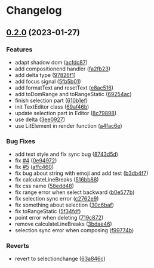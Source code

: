 # Changelog

## [0.2.0](https://github.com/toeverything/experimental-virgo/compare/virgo-v0.1.0...virgo-v0.2.0) (2023-01-27)


### Features

* adapt shadow dom ([acfdc87](https://github.com/toeverything/experimental-virgo/commit/acfdc878a4a47a527f30528fccf9b89bec1a35db))
* add compositionend handler ([fa2fb23](https://github.com/toeverything/experimental-virgo/commit/fa2fb2361154dcb6c321be0c6b6114f4d29154b8))
* add delta type ([97826f1](https://github.com/toeverything/experimental-virgo/commit/97826f1b6b02836303665a6226f96ce8379f7f55))
* add focus signal ([5fb5b01](https://github.com/toeverything/experimental-virgo/commit/5fb5b01826e1a9d3eef30d627bf3e9d79470ae7d))
* add formatText and resetText ([e8ac516](https://github.com/toeverything/experimental-virgo/commit/e8ac516f89d52daa804105a948afb9c0925a3d5d))
* add toDomRange and toRangeStatic ([69254ac](https://github.com/toeverything/experimental-virgo/commit/69254ac4afc066bc00ca9f339f343477f8b3b014))
* finish selection part ([610b1ef](https://github.com/toeverything/experimental-virgo/commit/610b1ef63f717b64362d6f9cb2d900d30c810306))
* init TextEditor class ([69af46b](https://github.com/toeverything/experimental-virgo/commit/69af46bcdd82b2bf2589f578fe0be8519cd9835a))
* update selection part in Editor ([8c79898](https://github.com/toeverything/experimental-virgo/commit/8c798983c39d85328b59a0042ed0492229bd6175))
* use delta ([3ee0927](https://github.com/toeverything/experimental-virgo/commit/3ee09275f502bba8f4987ed3ae8087e1a0371e4b))
* use LitElement in render function ([a4fac6e](https://github.com/toeverything/experimental-virgo/commit/a4fac6e846be9f9b09fb2b50f82188575d96645b))


### Bug Fixes

* add text style and fix sync bug ([8743d5d](https://github.com/toeverything/experimental-virgo/commit/8743d5d00acb82dbd3207d860caf9e6fede63b8e))
* fix [#4](https://github.com/toeverything/experimental-virgo/issues/4) ([0e94972](https://github.com/toeverything/experimental-virgo/commit/0e949729986a4e940197f33ae4917b13282a3702))
* fix [#5](https://github.com/toeverything/experimental-virgo/issues/5) ([affc460](https://github.com/toeverything/experimental-virgo/commit/affc460a62c58822aca28aab53de38c3cc39672c))
* fix bug about string with emoji and add test ([b3db4f7](https://github.com/toeverything/experimental-virgo/commit/b3db4f7425990427012603717af8ddc8f5932ef3))
* fix calculateLineBreaks ([516bb88](https://github.com/toeverything/experimental-virgo/commit/516bb88e1ac239da0b6e9ef2ed208e3a1100d786))
* fix css name ([58edd48](https://github.com/toeverything/experimental-virgo/commit/58edd487d151b5db223534c306d2f5bc6002c286))
* fix range error when select backward ([b0e577b](https://github.com/toeverything/experimental-virgo/commit/b0e577b0135080a0d4c9f197fa1d181e25d54a60))
* fix selection sync error ([c2762e9](https://github.com/toeverything/experimental-virgo/commit/c2762e95f1dcd026cda0aaf1c167167f17a6b4cb))
* fix something about selection ([30c6baf](https://github.com/toeverything/experimental-virgo/commit/30c6baf8723645e0410b910bb13c880a04844202))
* fix toRangeStatic ([5f34fdf](https://github.com/toeverything/experimental-virgo/commit/5f34fdfef62fa351c50746acd6397b3e5950e7f9))
* point error when deleting ([719c872](https://github.com/toeverything/experimental-virgo/commit/719c872f09f05fd876644d67ba6a92ff142e182d))
* remove calculateLineBreaks ([3bdae46](https://github.com/toeverything/experimental-virgo/commit/3bdae46429fcd491da66a27f35e18e29ce705514))
* selection sync error when composing ([f99774b](https://github.com/toeverything/experimental-virgo/commit/f99774b4a25e0d74ee8860f9265b431eeac90aa2))


### Reverts

* revert to selectionchange ([63a846c](https://github.com/toeverything/experimental-virgo/commit/63a846c74ce95da08ff0bfa36d7153edfd32e2d7))
